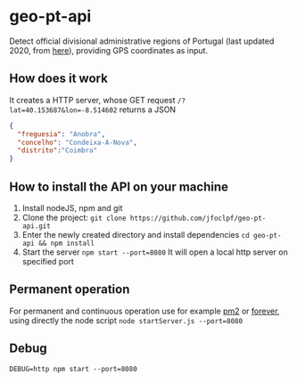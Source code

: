 # geo-pt-api

Detect official divisional administrative regions of Portugal (last updated 2020, from [here](http://mapas.dgterritorio.pt/ATOM-download/CAOP-Cont/Cont_AAD_CAOP2020.zip)), providing GPS coordinates as input.

## How does it work

It creates a HTTP server, whose GET request `/?lat=40.153687&lon=-8.514602` returns a JSON

```json
{
  "freguesia": "Anobra",
  "concelho": "Condeixa-A-Nova",
  "distrito":"Coimbra"
}
```

## How to install the API on your machine

 1. Install nodeJS, npm and git
 2. Clone the project:
    `git clone https://github.com/jfoclpf/geo-pt-api.git`
 3. Enter the newly created directory and install dependencies
    `cd geo-pt-api && npm install`
 4. Start the server
    `npm start --port=8080`
    It will open a local http server on specified port

## Permanent operation

For permanent and continuous operation use for example [pm2](https://pm2.keymetrics.io/docs/usage/quick-start/) or [forever](https://www.npmjs.com/package/forever), using directly the node script `node startServer.js --port=8080`

## Debug

```
DEBUG=http npm start --port=8080
```
